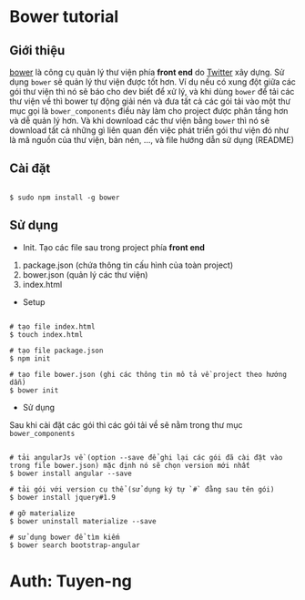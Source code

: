 # Bower tutorial

## Giới thiệu
[bower](http://bower.io/) là công cụ quản lý thư viện phía **front end** do [Twitter](https://twitter.com) xây dựng. Sử dụng `bower` sẽ quản lý thư viện được tốt hơn. Ví dụ nếu có xung đột giữa các gói thư viện thì nó sẽ báo cho dev biết để xử lý, và khi dùng `bower` để tải các thư viện về thì bower tự động giải nén và đưa tất cả các gói tải vào một thư mục gọi là `bower_components` điều này làm cho project được phân tầng hơn và dễ quản lý hơn. Và khi download các thư viện bằng `bower` thì nó sẽ download tất cả những gì liên quan đến việc phát triển gói thư viện đó như là mã nguồn của thư viện, bản nén, ..., và file hướng dẫn sử dụng (README)

## Cài đặt

```command

$ sudo npm install -g bower
```

## Sử dụng
* Init. Tạo các file sau trong project phía **front end**

1. package.json (chứa thông tin cấu hình của toàn project)
2. bower.json (quản lý các thư viện)
3. index.html

* Setup
```command

# tạo file index.html
$ touch index.html

# tạo file package.json
$ npm init

# tạo file bower.json (ghi các thông tin mô tả về project theo hướng dẫn)
$ bower init
```

* Sử dụng

Sau khi cài đặt các gói thì các gói tải về sẽ nằm trong thư mục `bower_components`

```command

# tải angularJs về (option --save để ghi lại các gói đã cài đặt vào trong file bower.json) mặc định nó sẽ chọn version mới nhất
$ bower install angular --save

# tải gói với version cụ thể (sử dụng ký tự `#` đằng sau tên gói)
$ bower install jquery#1.9

# gỡ materialize
$ bower uninstall materialize --save

# sử dụng bower để tìm kiếm 
$ bower search bootstrap-angular
```

# Auth: Tuyen-ng